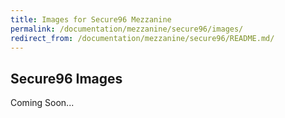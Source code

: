 ```yaml
---
title: Images for Secure96 Mezzanine
permalink: /documentation/mezzanine/secure96/images/
redirect_from: /documentation/mezzanine/secure96/README.md/
---
```

## Secure96 Images

Coming Soon...
